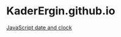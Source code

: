 # KaderErgin.github.io
[JavaScript date and clock](https://KaderErgin.github.io/Javascript_/index)



